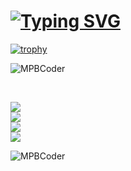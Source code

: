# [![Typing SVG](https://readme-typing-svg.demolab.com?font=Fira+Code&pause=1000&vCenter=true&width=435&lines=Hi+%F0%9F%91%8B%2C+I'm+MPBCODER+;I'm+a+Rookie+Front-end+Developer+)](https://git.io/typing-svg)

[![trophy](https://github-profile-trophy.vercel.app/?username=MPBCoder&no-bg=true&margin-h=15&margin-w=15&no-frame=true)](https://github.com/ryo-ma/github-profile-trophy)<br>
<p align="left"> <img src="https://komarev.com/ghpvc/?username=MPBCoder&label=Profile%20views&color=0e75b6&style=flat" alt="MPBCoder" /> </p><br>


![](https://img.shields.io/badge/Name-M.Parsa-brightgreen) <br> ![](https://img.shields.io/badge/Country-I.R.%20Iran-orange) <br> ![](https://img.shields.io/badge/City-Mashhad-blue) <br> ![](https://img.shields.io/badge/Age-Unknown-brightgreen)

<p><img align="left" style="weight: 100%;box-sizing: border-bott;"  src="https://github-readme-stats.vercel.app/api/top-langs?username=MPBCoder&show_icons=true&locale=en&layout=compact" alt="MPBCoder" /></p>
<!---
MPBCoder/MPBCoder is a ✨ special ✨ repository because its `README.md` (this file) appears on your GitHub profile.
You can click the Preview link to take a look at your changes.
--->
